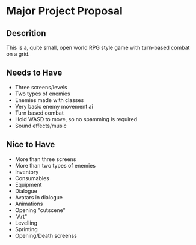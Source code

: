 # Major Project Proposal

## Descrition
This is a, quite small, open world RPG style game with turn-based combat on a grid. 

## Needs to Have
- Three screens/levels
- Two types of enemies
- Enemies made with classes
- Very basic enemy movement ai
- Turn based combat
- Hold WASD to move, so no spamming is required
- Sound effects/music

## Nice to Have
- More than three screens
- More than two types of enemies
- Inventory
- Consumables
- Equipment
- Dialogue
- Avatars in dialogue
- Animations
- Opening "cutscene"
- "Art"
- Levelling
- Sprinting
- Opening/Death screenss